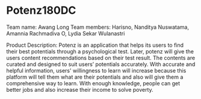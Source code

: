 # Potenz180DC
Team name: Awang Long
Team members: Harisno, Nanditya Nuswatama, Amannia Rachmadiva O, Lydia Sekar Wulanastri

Product Description:
Potenz is an application that helps its users to find their best potentials through a psychological test. Later, 
potenz will give the users content recommendations based on their test result. The contents are curated and 
designed to suit users’ potentials accurately. With accurate and helpful information, users' willingness to 
learn will increase because this platform will tell them what are their potentials and also will give them a 
comprehensive way to learn. With enough knowledge, people can get better jobs and also increase their 
income to solve poverty.
